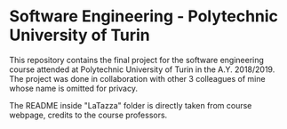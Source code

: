 # Software Engineering - Polytechnic University of Turin

This repository contains the final project for the software engineering course attended at Polytechnic University of Turin in the A.Y. 2018/2019. The project was done in collaboration with other 3 colleagues of mine whose name is omitted for privacy.

The README inside "LaTazza" folder is directly taken from course webpage, credits to the course professors.
